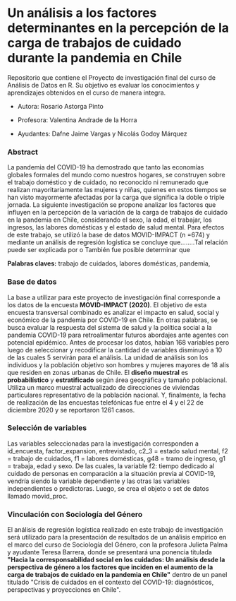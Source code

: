 # Un análisis a los factores determinantes en la percepción de la carga de trabajos de cuidado durante la pandemia en Chile

Repositorio que contiene el Proyecto de investigación final del curso de Análisis de Datos en R. Su objetivo es evaluar los conocimientos y aprendizajes obtenidos en el curso de manera integra.

-   Autora: Rosario Astorga Pinto

-   Profesora: Valentina Andrade de la Horra

-   Ayudantes: Dafne Jaime Vargas y Nicolás Godoy Márquez

### Abstract

La pandemia del COVID-19 ha demostrado que tanto las economías globales formales del mundo como nuestros hogares, se construyen sobre el trabajo doméstico y de cuidado, no reconocido ni remunerado que realizan mayoritariamente las mujeres y niñas, quienes en estos tiempos se han visto mayormente afectadas por la carga que significa la doble o triple jornada. La siguiente investigación se propone analizar los factores que influyen en la percepción de la variación de la carga de trabajos de cuidado en la pandemia en Chile, considerando el sexo, la edad, el trabajar, los ingresos, las labores domésticas y el estado de salud mental. Para efectos de este trabajo, se utilizó la base de datos MOVID-IMPACT (n =674) y mediante un análisis de regresión logística se concluye que……..Tal relación puede ser explicada por o También fue posible determinar que

**Palabras claves:** trabajo de cuidados, labores domésticas, pandemia,

### Base de datos

La base a utilizar para este proyecto de investigación final corresponde a los datos de la encuesta **MOVID-IMPACT (2020)**. El objetivo de esta encuesta transversal combinado es analizar el impacto en salud, social y económico de la pandemia por COVID-19 en Chile. En otras palabras, se busca evaluar la respuesta del sistema de salud y la política social a la pandemia COVID-19 para retroalimentar futuros abordajes ante agentes con potencial epidémico. Antes de procesar los datos, habían 168 variables pero luego de seleccionar y recodificar la cantidad de variables disminuyó a 10 de las cuales 5 servirán para el análisis. La unidad de análisis son los individuos y la población objetivo son hombres y mujeres mayores de 18 alis que residen en zonas urbanas de Chile. El **diseño muestral** es **probabilístico** y **estratificado** según área geográfica y tamaño poblacional. Utiliza un marco muestral actualizado de direcciones de viviendas particulares representativo de la población nacional. Y, finalmente, la fecha de realización de las encuestas telefónicas fue entre el 4 y el 22 de diciembre 2020 y se reportaron 1261 casos.

### Selección de variables

Las variables seleccionadas para la investigación corresponden a id_encuesta, factor_expansion, entrevistado, c2_3 = estado salud mental, f2 = trabajo de cuidados, f1 = labores domésticas, g48 = tramo de ingreso, g1 = trabaja, edad y sexo. De las cuales, la variable f2: tiempo dedicado al cuidado de personas en comparación a la situación previa al COVID-19, vendría siendo la variable dependiente y las otras las variables independientes o predictoras. Luego, se crea el objeto o set de datos llamado movid_proc.

### Vinculación con Sociología del Género

El análisis de regresión logística realizado en este trabajo de investigación será utilizado para la presentación de resultados de un análisis empírico en el marco del curso de Sociología del Género, con la profesora Julieta Palma y ayudante Teresa Barrera, donde se presentará una ponencia titulada **"Hacia la corresponsabilidad social en los cuidados: Un análisis desde la perspectiva de género a los factores que inciden en el aumento de la carga de trabajos de cuidado en la pandemia en Chile"** dentro de un panel titulado "Crisis de cuidados en el contexto del COVID-19: diagnósticos, perspectivas y proyecciones en Chile".
